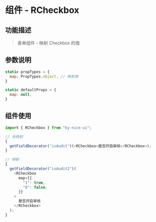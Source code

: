 # 组件 - RCheckbox

## 功能描述

> 表单组件 - 映射 Checkbox 的值

## 参数说明

```javascript
static propTypes = {
  map: PropTypes.object, // 映射表
}

static defaultProps = {
  map: null,
}
```

## 组件使用

```javascript
import { RCheckbox } from "ky-nice-ui";

// 未映射
{
  getFieldDecorator("isAudit")(<RCheckbox>是否开启审核</RCheckbox>);
}

// 映射
{
  getFieldDecorator("isAudit2")(
    <RCheckbox
      map={{
        "1": true,
        "0": false,
      }}
    >
      是否开启审核
    </RCheckbox>
  );
}
```
